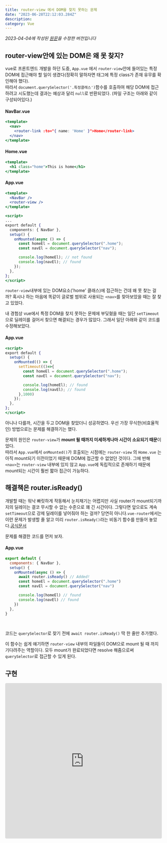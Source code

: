 ```yaml
---
title: router-view 에서 DOM을 찾지 못하는 문제
date: "2023-06-28T22:12:03.284Z"
description:
category: Vue
---
```


_2023-04-04에 작성된 [원문](https://ps-hjhj97.tistory.com/225)을 수정한 버전입니다_

## router-view안에 있는 DOM은 왜 못 찾지?

vue로 프론트엔드 개발을 하던 도중, `App.vue` 에서 `router-view`안에 들어있는 특정 DOM에 접근해야 할 일이 생겼다(정확히 말하자면 태그에 특정 class가 존재 유무를 확인해야 했다).  
 따라서 `document.querySelector('.특정클래스')`함수를 호출하여 해당 DOM에 접근하려고 시도했는데 결과는 예상과 달리 `null`로 반환되었다. (파일 구조는 아래와 같이 구성되어있다.)

#### NavBar.vue

```jsx
<template>
  <nav>
    <router-link :to="{ name: 'Home' }">Home</router-link>
  </nav>
</template>
```

#### Home.vue

```jsx
<template>
  <h1 class="home">This is home</h1>
</template>
```

#### App.vue

```jsx
<template>
  <NavBar />
  <router-view />
</template>

<script>
...
export default {
  components: { NavBar },
  setup() {
    onMounted(async () => {
      const homeEl = document.querySelector(".home");
      const navEl = document.querySelector("nav");

      console.log(homeEl); // not found
      console.log(navEl); // found
    });
  },
};
</script>


```

`router-view`내부에 있는 DOM요소('home' 클래스)에 접근하는 건데 왜 못 찾는 걸까? 혹시나 하는 마음에 똑같이 글로벌 범위로 사용되는 `<nav>`를 찾아보았을 때는 잘 찾고 있었다.

내 경험상 vue에서 특정 DOM을 찾지 못하는 문제에 부딪혔을 때는 일단 `setTimeout`으로 딜레이를 걸어서 찾으면 해결되는 경우가 많았다. 그래서 일단 아래와 같이 코드를 수정해보았다.

#### App.vue

```jsx
<script>
export default {
  setup() {
    onMounted(() => {
      setTimeout(()=>{
        const homeEl = document.querySelector(".home");
        const navEl = document.querySelector("nav");

        console.log(homeEl); // found
        console.log(navEl); // found
      },1000)
    });
  },
};
</script>

```

아니나 다를까, 시간을 두고 DOM을 찾았더니 성공하였다. 우선 가장 무식한(비효율적인) 방법으로는 문제를 해결하기는 했다.

문제의 원인은 `router-view`가 **mount 될 때까지 미세하게나마 시간이 소요되기 때문**이었다.  
 따라서 `App.vue`에서 `onMounted()`가 호출되는 시점에는 `router-view` 의 `Home.vue` 는 아직 mount되기 이전이었기 때문에 DOM에 접근할 수 없었던 것이다. 그에 반해 `<nav>`는 `router-view` 내부에 있지 않고 `App.vue`에 독립적으로 존재하기 때문에 mount되는 시간이 훨씬 짧아 접근이 가능하다.

## 해결책은 router.isReady()

개발할 때는 워낙 빠릿하게 작동해서 눈치채기는 어렵지만 사실 router가 mount되기까지의 딜레이는 결코 무시할 수 없는 수준으로 꽤 긴 시간이다. 그렇다면 앞으로도 계속 `setTimeout`으로 강제 딜레이를 넣어줘야 하는 걸까? 당연히 아니다.`vue-router`에서는 이런 문제가 발생할 줄 알고 미리 `router.isReady()`라는 비동기 함수를 만들어 놓았다.[공식문서](https://router.vuejs.org/guide/migration/#replaced-onready-with-isready)

문제를 해결한 코드를 먼저 보자.

#### App.vue

```jsx
export default {
  components: { NavBar },
  setup() {
    onMounted(async () => {
      await router.isReady() // Added!
      const homeEl = document.querySelector(".home")
      const navEl = document.querySelector("nav")

      console.log(homeEl) // found
      console.log(navEl) // found
    })
  },
}
```

<br />

코드는 `querySelector`로 찾기 전에 `await router.isReady()` 딱 한 줄만 추가했다.

이 함수는 쉽게 얘기하면 `router-view` 내부의 파일들이 DOM으로 mount 될 때 까지 기다려주는 역할이다. 모두 mount가 완료되었다면 resolve 해줌으로써 `querySelector`로 접근할 수 있게 된다.

## 구현

<iframe src="https://codesandbox.io/embed/vue-router-isready-tlqd83?fontsize=14&hidenavigation=1&theme=dark"
     style="width:100%; height:500px; border:0; border-radius: 4px; overflow:hidden;"
     title="vue-router-isReady"
     allow="accelerometer; ambient-light-sensor; camera; encrypted-media; geolocation; gyroscope; hid; microphone; midi; payment; usb; vr; xr-spatial-tracking"
     sandbox="allow-forms allow-modals allow-popups allow-presentation allow-same-origin allow-scripts"
   ></iframe>
